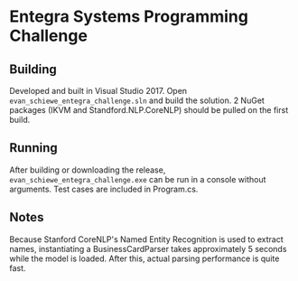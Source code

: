 # Entegra Systems Programming Challenge
## Building
Developed and built in Visual Studio 2017.  Open ```evan_schiewe_entegra_challenge.sln``` and build the solution.  2 NuGet packages (IKVM and Standford.NLP.CoreNLP) should be pulled on the first build.

## Running
After building or downloading the release, ```evan_schiewe_entegra_challenge.exe``` can be run in a console without arguments.  Test cases are included in Program.cs. 

## Notes
Because Stanford CoreNLP's Named Entity Recognition is used to extract names, instantiating a BusinessCardParser takes approximately 5 seconds while the model is loaded.  After this, actual parsing performance is quite fast.